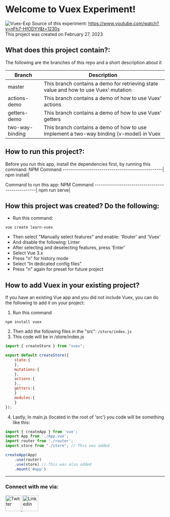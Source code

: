 # Welcome to Vuex Experiment!
![Vuex-Exp](https://user-images.githubusercontent.com/74145874/222163352-1f394e70-f737-41fd-baf1-a86ce4c8246d.jpg)
Source of this experiment: https://www.youtube.com/watch?v=nFh7-HfODYY&t=1230s<br/>
This project was created on February 27, 2023<br/>

## What does this project contain?:
The following are the branches of this repo and a short description about it

Branch | Description
-------------|------------
master       | This branch contains a demo for retrieving state value and how to use Vuex' mutation
actions-demo | This branch contains a demo of how to use Vuex' actions
getters-demo | This branch contains a demo of how to use Vuex' getters
two-way-binding | This branch contains a demo of how to use implement a two-way binding (v-model) in Vuex

## How to run this project?:
Before you run this app, install the dependencies first, by running this command:
NPM Command
-------------------------------------------------|
npm install|

Command to run this app:
NPM Command
-------------------------------------------------|
npm run serve|

## How this project was created? Do the following:
- Run this command:
```
vue create learn-vuex
```
- Then select "Manually select features" and enable: 'Router' and 'Vuex'
- And disable the following: Linter
- After selecting and deselecting features, press 'Enter'
- Select Vue 3.x
- Press "n" for history mode
- Select "In dedicated config files"
- Press "n" again for preset for future project

## How to add Vuex in your existing project?
If you have an existing Vue app and you did not include Vuex, you can do the following to add it on your project:
1. Run this command
```
npm install vuex
```
2. Then add the following files in the "src": ```/store/index.js```
3. This code will be in /store/index.js
```javascript
import { createStore } from "vuex";

export default createStore({
    state:{
    },
    mutations:{
    },
    actions:{
    },,
    getters:{
    }
    modules:{
    }
});
```
4. Lastly, In main.js (located in the root of 'src') you code will be something like this:
```javascript
import { createApp } from 'vue';
import App from './App.vue';
import router from './router';
import store from "./store"; // This was added

createApp(App)
    .use(router)
    .use(store) // This was also added
    .mount('#app')
```

---
### Connect with me via:
<p float="left">
  <a href="https://twitter.com/MadrinanComLab">
  <img src="https://user-images.githubusercontent.com/74145874/219954290-0afa8626-f2b5-44a9-8130-1ccce187ac06.png" width="50px" title="Twitter"/>
  </a>
  <a href="https://www.linkedin.com/in/john-clifford-madri%C3%B1an-3b5ba222a/">
  <img src="https://user-images.githubusercontent.com/74145874/219954352-03919daf-97cf-4639-80a8-dab307ad1964.png" width="50px" title="Linkedin"/>
  </a>
</p>